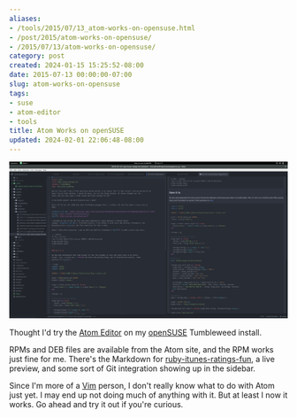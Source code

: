 ```yaml
---
aliases:
- /tools/2015/07/13_atom-works-on-opensuse.html
- /post/2015/atom-works-on-opensuse/
- /2015/07/13/atom-works-on-opensuse/
category: post
created: 2024-01-15 15:25:52-08:00
date: 2015-07-13 00:00:00-07:00
slug: atom-works-on-opensuse
tags:
- suse
- atom-editor
- tools
title: Atom Works on openSUSE
updated: 2024-02-01 22:06:48-08:00
---
```


![attachments/img/2015/cover-2015-07-13.png](../../../attachments/img/2015/cover-2015-07-13.png)

Thought I'd try the [Atom Editor](https://atom.io) on my [openSUSE](http://opensuse.org) Tumbleweed install. 

<!--more-->

RPMs and DEB files are available from the Atom site, and the RPM works just fine for me. There's the Markdown for [ruby-itunes-ratings-fun](../03/ruby-itunes-ratings-fun.md), a live preview, and some sort of Git integration showing up in the sidebar.

Since I'm more of a [Vim](../../../card/Vim.md) person, I don't really know what to do with Atom just yet. I may end up not doing much of anything with it. But at least I  now it works. Go ahead and try it out if you're curious.